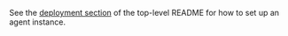 See the [deployment section](../README.md#deployment) of the top-level README for how to set up an agent instance.
